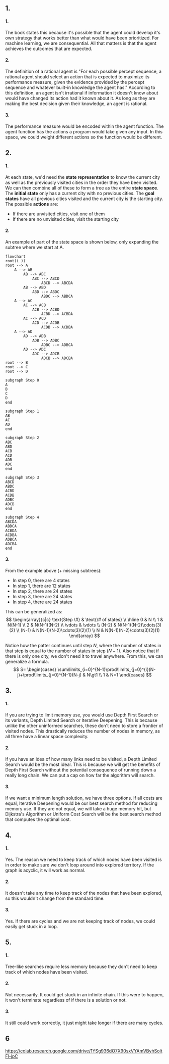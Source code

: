 ## 1.
#### 1.
The book states this because it's possible that the agent could develop it's own strategy that works better than what would have been prioritized. For machine learning, we are consequential. All that matters is that the agent achieves the outcomes that are expected.
#### 2.
The definition of a rational agent is "For each possible percept sequence, a rational agent should select an action that is expected to maximize its performance measure, given the evidence provided by the percept sequence and whatever built-in knowledge the agent has." According to this definition, an agent isn't irrational if information it doesn't know about would have changed its action had it known about it. As long as they are making the best decision given their knowledge, an agent is rational.
#### 3.
The performance measure would be encoded within the agent function. The agent function has the actions a program would take given any input. In this space, we could weight different actions so the function would be different.
## 2.
#### 1.
At each state, we'd need the **state representation** to know the current city as well as the previously visited cities in the order they have been visited.
We can then combine all of these to form a tree as the entire **state space**.
The **initial state** only has a current city with no previous cities.
The **goal states** have all previous cities visited and the current city is the starting city.
The possible **actions** are:
- If there are unvisited cities, visit one of them
- If there are no unvisited cities, visit the starting city
#### 2.
An example of part of the state space is shown below, only expanding the subtree where we start at A.
```mermaid
flowchart
root(( ))
root --> A
	A --> AB
		AB --> ABC
			ABC --> ABCD
				ABCD --> ABCDA
		AB --> ABD
			ABD --> ABDC
				ABDC --> ABDCA
	A --> AC
		AC --> ACB
			ACB --> ACBD
				ACBD --> ACBDA
		AC --> ACD
			ACD --> ACDB
				ACDB --> ACDBA
	A --> AD
		AD --> ADB
			ADB --> ADBC
				ADBC --> ADBCA
		AD --> ADC
			ADC --> ADCB
				ADCB --> ADCBA
root --> B
root --> C
root --> D

subgraph Step 0
A
B
C
D
end

subgraph Step 1
AB
AC
AD
end

subgraph Step 2
ABC
ABD
ACB
ACD
ADB
ADC
end

subgraph Step 3
ABCD
ABDC
ACBD
ACDB
ADBC
ADCB
end

subgraph Step 4
ABCDA
ABDCA
ACBDA
ACDBA
ADBCA
ADCBA
end
```

#### 3.
From the example above (+ missing subtrees):
- In step 0, there are 4 states
- In step 1, there are 12 states
- In step 2, there are 24 states
- In step 3, there are 24 states
- In step 4, there are 24 states

This can be generalized as:
$$
\begin{array}{c|c}
\text{Step \#} & \text{\# of states} \\
\hline
0 & N \\
1 & N(N-1) \\
2 & N(N-1)(N-2) \\
\vdots & \vdots \\
(N-2) & N(N-1)(N-2)\cdots(3)(2) \\
(N-1) & N(N-1)(N-2)\cdots(3)(2)(1) \\
N & N(N-1)(N-2)\cdots(3)(2)(1)
\end{array}
$$

Notice how the patter continues until step $N$, where the number of states in that step is equal to the number of states in step $(N-1)$. Also notice that if there is only one city, we don't need it to travel anywhere. From this, we can generalize a formula.
$$
S=
\begin{cases}
\sum\limits_{i=0}^{N-1}\prod\limits_{j=0}^{i}(N-j)+\prod\limits_{j=0}^{N-1}(N-j) & N\gt1 \\
1 & N=1
\end{cases}
$$

## 3.
#### 1.
If you are trying to limit memory use, you would use Depth First Search or its variants, Depth Limited Search or Iterative Deepening. This is because unlike the other uninformed searches, these don't need to store a frontier of visited nodes. This drastically reduces the number of nodes in memory, as all three have a linear space complexity.
#### 2.
If you have an idea of how many links need to be visited, a Depth Limited Search would be the most ideal. This is because we will get the benefits of Depth First Search without the potential consequence of running down a really long chain. We can put a cap on how far the algorithm will search.
#### 3.
If we want a minimum length solution, we have three options. If all costs are equal, Iterative Deepening would be our best search method for reducing memory use. If they are not equal, we will take a huge memory hit, but Dijkstra's Algorithm or Uniform Cost Search will be the best search method that computes the optimal cost.
## 4.
#### 1.
Yes. The reason we need to keep track of which nodes have been visited is in order to make sure we don't loop around into explored territory. If the graph is acyclic, it will work as normal.
#### 2.
It doesn't take any time to keep track of the nodes that have been explored, so this wouldn't change from the standard time.
#### 3.
Yes. If there are cycles and we are not keeping track of nodes, we could easily get stuck in a loop.
## 5.
#### 1.
Tree-like searches require less memory because they don't need to keep track of which nodes have been visited.
#### 2.
Not necessarily. It could get stuck in an infinite chain. If this were to happen, it won't terminate regardless of if there is a solution or not.
#### 3.
It still could work correctly, it just might take longer if there are many cycles.
## 6
https://colab.research.google.com/drive/1YSg936dO7X90sxVYAmVByhSoItFl-jpC
